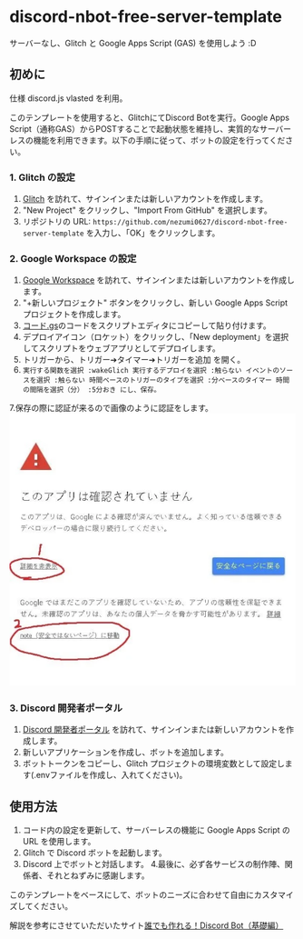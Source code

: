 # discord-nbot-free-server-template

サーバーなし、Glitch と Google Apps Script (GAS) を使用しよう :D

## 初めに

仕様
discord.js vlasted を利用。

このテンプレートを使用すると、GlitchにてDiscord Botを実行。Google Apps Script（通称GAS）からPOSTすることで起動状態を維持し、実質的なサーバーレスの機能を利用できます。以下の手順に従って、ボットの設定を行ってください。


### 1. Glitch の設定

1. [Glitch](https://glitch.com) を訪れて、サインインまたは新しいアカウントを作成します。
2. "New Project" をクリックし、"Import From GitHub" を選択します。
3. リポジトリの URL: `https://github.com/nezumi0627/discord-nbot-free-server-template` を入力し、「OK」をクリックします。

### 2. Google Workspace の設定

1. [Google Workspace](https://workspace.google.co.jp) を訪れて、サインインまたは新しいアカウントを作成します。
2. "+新しいプロジェクト" ボタンをクリックし、新しい Google Apps Script プロジェクトを作成します。
3. [コード.gs](https://github.com/nezumi0627/discord-nbot-free-server-template/blob/main/コード.gs)のコードをスクリプトエディタにコピーして貼り付けます。
4. デプロイアイコン（ロケット）をクリックし、「New deployment」を選択してスクリプトをウェブアプリとしてデプロイします。
5. トリガーから、トリガー➔タイマー➔トリガーを追加 を開く。
6. `実行する関数を選択
:wakeGlich
実行するデプロイを選択
:触らない
イベントのソースを選択
:触らない
時間ベースのトリガーのタイプを選択
:分ベースのタイマー
時間の間隔を選択（分）
:5分おき
にし、保存。`

7.保存の際に認証が来るので画像のように認証をします。
![実際の認証画面です](gas認証.webp "実際の画面です")

### 3. Discord 開発者ポータル

1. [Discord 開発者ポータル](https://discord.com/developers) を訪れて、サインインまたは新しいアカウントを作成します。
2. 新しいアプリケーションを作成し、ボットを追加します。
3. ボットトークンをコピーし、Glitch プロジェクトの環境変数として設定します(.envファイルを作成し、入れてください)。

## 使用方法

1. コード内の設定を更新して、サーバーレスの機能に Google Apps Script の URL を使用します。
2. Glitch で Discord ボットを起動します。
3. Discord 上でボットと対話します。
4.最後に、必ず各サービスの制作陣、関係者、それとねずみに感謝します。

このテンプレートをベースにして、ボットのニーズに合わせて自由にカスタマイズしてください。


解説を参考にさせていただいたサイト[誰でも作れる！Discord Bot（基礎編）](https://note.com/exteoi/n/nf1c37cb26c41)
